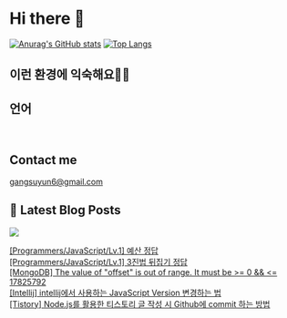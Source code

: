 # Hi there 👋

[![Anurag's GitHub stats](https://github-readme-stats.vercel.app/api?username=rkdden)](https://github.com/anuraghazra/github-readme-stats)
[![Top Langs](https://github-readme-stats.vercel.app/api/top-langs/?username=rkdden&layout=compact&hide=r,jupyter%20notebook,c%23&exclude_repo=roharui.github.io)](https://github.com/anuraghazra/github-readme-stats)

## 이런 환경에 익숙해요✍🏼

## 언어

<p>
  <img alt="" src= "https://img.shields.io/badge/JavaScript-F7DF1E?style=flat-square&logo=JavaScript&logoColor=white"/> 
  <img alt="" src= "https://img.shields.io/badge/TypeScript-black?logo=typescript&logoColor=blue"/>
</p>

## Contact me

gangsuyun6@gmail.com

## 📕 Latest Blog Posts
<p>
    <a href="https://systorage.tistory.com/"><img src="https://img.shields.io/badge/Blog-FF5722?style=flat-square&logo=Blogger&logoColor=white"/></a><br>
</p>

<a href=https://systorage.tistory.com/entry/ProgrammersJavaScriptLv1-%EC%98%88%EC%82%B0-%EC%A0%95%EB%8B%B5>[Programmers/JavaScript/Lv.1] 예산 정답</a></br><a href=https://systorage.tistory.com/entry/ProgrammersJavaScriptLv1-3%EC%A7%84%EB%B2%95-%EB%92%A4%EC%A7%91%EA%B8%B0-%EC%A0%95%EB%8B%B5>[Programmers/JavaScript/Lv.1] 3진법 뒤집기 정답</a></br><a href=https://systorage.tistory.com/entry/MongoDB-The-value-of-offset-is-out-of-range-It-must-be-0-17825792>[MongoDB] The value of "offset" is out of range. It must be >= 0 && <= 17825792</a></br><a href=https://systorage.tistory.com/entry/Intellij-intellij%EC%97%90%EC%84%9C-%EC%82%AC%EC%9A%A9%ED%95%98%EB%8A%94-JavaScript-Version-%EB%B3%80%EA%B2%BD%ED%95%98%EB%8A%94-%EB%B2%95>[Intellij] intellij에서 사용하는 JavaScript Version 변경하는 법</a></br><a href=https://systorage.tistory.com/entry/Tistory-Nodejs%EB%A5%BC-%ED%99%9C%EC%9A%A9%ED%95%9C-%ED%8B%B0%EC%8A%A4%ED%86%A0%EB%A6%AC-%EA%B8%80-%EC%9E%91%EC%84%B1-%EC%8B%9C-Github%EC%97%90-commit-%ED%95%98%EB%8A%94-%EB%B0%A9%EB%B2%95>[Tistory] Node.js를 활용한 티스토리 글 작성 시 Github에 commit 하는 방법</a></br>